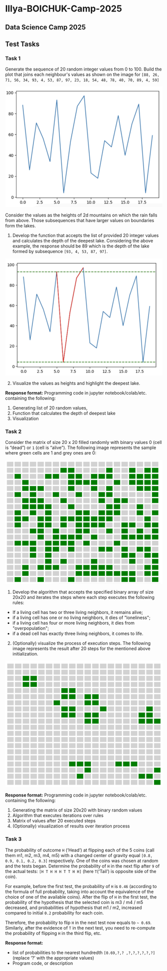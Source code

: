 # Illya-BOICHUK-Camp-2025

## Data Science Camp 2025

## Test Tasks

### Task 1
Generate the sequence of 20 random integer values from 0 to 100.
Build the plot that joins each neighbour's values as shown on the image for
`[88, 26, 71, 56, 34, 93, 4, 53, 87, 97, 23, 18, 54, 48, 78, 40, 70, 89, 4, 59]`

![alt text](picture/image.png)

Consider the values as the heights of 2d mountains on which the rain falls
from above. Those subsequences that have larger values on boundaries
form the lakes.

1) Develop the function that accepts the list of provided 20 integer
values and calculates the depth of the deepest lake. Considering the 
above example, the response should be 89 which is the depth of the
lake formed by subsequence `[93, 4, 53, 87, 97]`.

![alt text](picture/image-1.png)

2) Visualize the values as heights and highlight the deepest lake.

**Response format:**
Programming code in jupyter notebook/colab/etc. containing the following:
1) Generating list of 20 random values,
2) Function that calculates the depth of deepest lake
3) Visualization

### Task 2

Consider the matrix of size 20 x 20 filled randomly with binary values 0
(cell is “dead”) or `1` (cell is “alive”).
The following image represents the sample where green cells are 1 and
grey ones are 0:

![alt text](picture/image-2.png)

1) Develop the algorithm that accepts the specified binary array of size
20x20 and iterates the steps where each step executes the following
rules:
  - If a living cell has two or three living neighbors, it remains alive;
  - if a living cell has one or no living neighbors, it dies of
"loneliness";
  - if a living cell has four or more living neighbors, it dies from
"overpopulation";
  - if a dead cell has exactly three living neighbors, it comes to life.

2) (Optionally) visualize the process of execution steps.
The following image represents the result after 20 steps for the mentioned
above initialization.

![alt text](picture/image-3.png)

**Response format:**
Programming code in jupyter notebook/colab/etc. containing the following:
1) Generating the matrix of size 20x20 with binary random values
2) Algorithm that executes iterations over rules
3) Matrix of values after 20 executed steps
4) (Optionally) visualization of results over iteration process

### Task 3

The probability of outcome `H` (‘Head’) at flipping each of the 5 coins (call
them m1, m2, m3, m4, m5) with a changed center of gravity equal `[0.8, 0.9, 0.1, 0.2, 0.3]` respectively. One of the coins was chosen at random and the
tests began. Determine the probability of `H` in the next flip after `9` of the
actual tests: `[H T H H H T T H H]` (here `T`(‘Tail’) is opposite side of the
coin).

For example, before the first test, the probability of `H` is `0.46` (according to
the formula of full probability, taking into account the equivalence of the
choice of one of the available coins). After the flip of `H` in the first test, the
probability of the hypothesis that the selected coin is m3 / m4 / m5
decreased, and probabilities of hypothesis that m1 / m2, increased
compared to initial `0.2` probability for each coin.

Therefore, the probability to flip `H` in the next test now equals to `~ 0.69`.
Similarly, after the evidence of `T` in the next test, you need to re-compute
the probability of flipping `H` in the third flip, etc.

**Response format:**
  - list of probabilities to the nearest hundredth `[0.69,?,? ,?,?,?,?,?,?]`
(replace ‘?’ with the appropriate values)
  - Program code, or description